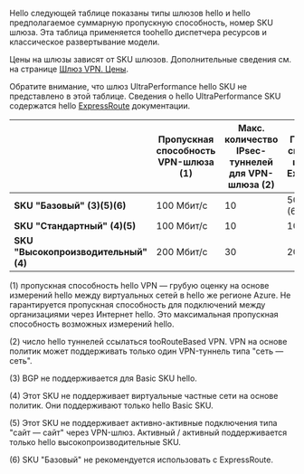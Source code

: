 Hello следующей таблице показаны типы шлюзов hello и hello предполагаемое суммарную пропускную способность, номер SKU шлюза. Эта таблица применяется toohello диспетчера ресурсов и классическое развертывание модели. 

Цены на шлюзы зависят от SKU шлюзов. Дополнительные сведения см. на странице [Шлюз VPN. Цены](https://azure.microsoft.com/pricing/details/vpn-gateway).

Обратите внимание, что шлюз UltraPerformance hello SKU не представлено в этой таблице. Сведения о hello UltraPerformance SKU содержатся hello [ExpressRoute](../articles/expressroute/expressroute-about-virtual-network-gateways.md) документации.

|  | **Пропускная способность VPN-шлюза (1)** | **Макс. количество IPsec- туннелей для VPN-шлюза (2)** | **Пропускная способность шлюза для ExpressRoute** | **Сосуществование VPN-шлюза и ExpressRoute** |
| --- | --- | --- | --- | --- |
| **SKU "Базовый" (3)(5)(6)** |100 Мбит/с |10 |500 Мбит/с (6) |Нет |
| **SKU "Стандартный" (4)(5)** |100 Мбит/с |10 |1000 Мбит/с |Да |
| **SKU "Высокопроизводительный" (4)** |200 Мбит/с |30 |2000 Мбит/с |Да |


(1) пропускная способность hello VPN — грубую оценку на основе измерений hello между виртуальных сетей в hello же регионе Azure. Не гарантируется пропускная способность для подключений между организациями через Интернет hello. Это максимальная пропускная способность возможных измерений hello.

(2) число hello туннелей ссылаться tooRouteBased VPN. VPN на основе политик может поддерживать только один VPN-туннель типа "сеть — сеть".

(3) BGP не поддерживается для Basic SKU hello.

(4) Этот SKU не поддерживает виртуальные частные сети на основе политик. Они поддерживают только hello Basic SKU.

(5) Этот SKU не поддерживает активно-активные подключения типа "сайт — сайт" через VPN-шлюз. Активный / активный поддерживается только hello высокопроизводительные SKU.

(6) SKU "Базовый" не рекомендуется использовать с ExpressRoute.
